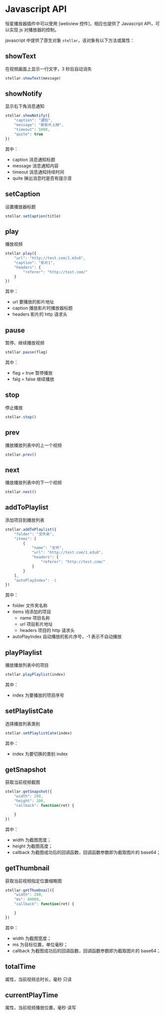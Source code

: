 # Javascript API

恒星播放器插件中可以使用 [webview 控件]，相应也提供了 Javascript API，可以实现 js 对播放器的控制。

javascript 中提供了原生对象 `stellar`，该对象有以下方法或属性：

## showText

在视频画面上显示一行文字，3 秒后自动消失

```javascript
stellar.showText(message)
```

## showNotify

显示右下角消息通知

```javascript
stellar.showNotify({
    "caption": "通知",
    "message": "新影片上映",
    "timeout": 5000,
    "quite": true
})
```

其中：
* caption 消息通知标题
* message 消息通知内容
* timeout 消息通知持续时间
* quite 弹出消息时是否有提示音

## setCaption

设置播放器标题

```javascript
stellar.setCaption(title)
```

## play

播放视频

```javascript
stellar.play({
    "url": "http://test.com/1.m3u8",
    "caption": "影片1",
    "headers": {
        "referer": "http://test.com/"
    }
})
```

其中：
* url 要播放的影片地址
* caption 播放影片时播放器标题
* headers 影片的 http 请求头

## pause

暂停、继续播放视频

```javascript
stellar.pause(flag)
```

其中：
* flag = true 暂停播放
* falg = false 继续播放

## stop

停止播放

```javascript
stellar.stop()
```

## prev

播放播放列表中的上一个视频

```javascript
stellar.prev()
```

## next

播放播放列表中的下一个视频

```javascript
stellar.next()
```

## addToPlaylist

添加项目到播放列表

```javascript
stellar.addToPlaylist({
    "folder": "文件夹",
    "items": [
        {
            "name": "文件",
            "url": "http://test.com/1.m3u8",
            "headers": {
                "referer": "http://test.com/"
            }
        }
    ],
    "autoPlayIndex": -1
})
```

其中：
* folder 文件夹名称
* items 待添加的项目
    - name 项目名称
    - url 项目影片地址
    - headers 项目的 http 请求头
* autoPlayIndex 自动播放的影片序号，-1 表示不自动播放

## playPlaylist

播放播放列表中的项目

```javascript
stellar.playPlaylist(index)
```

其中：
* index 为要播放的项目序号

## setPlaylistCate

选择播放列表类别

```javascript
stellar.setPlaylistCate(index)
```

其中：
* index 为要切换的类别 index

## getSnapshot

获取当前视频截图

```javascript
stellar.getSnapshot({
    "width": 200,
    "height": 200,
    "callback": function(ret) {

    }
})
```
其中：
* width 为截图宽度；
* height 为截图高度；
* callback 为截图成功后的回调函数，回调函数参数即为截取图片的 base64；


## getThumbnail

获取当前视频指定位置缩略图

```javascript
stellar.getThumbnail({
    "width": 200,
    "ms": 60000,
    "callback": function(ret) {

    }
})
```

其中：
* width 为截图宽度；
* ms 为目标位置，单位毫秒；
* callback 为截图成功后的回调函数，回调函数参数即为截取图片的 base64；

## totalTime

属性，当前视频总时长，毫秒
只读


## currentPlayTime

属性，当前视频播放位置，毫秒
读写





